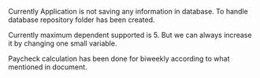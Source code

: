 Currently Application is not saving any information in database. To handle database repository folder has been created.

Currently maximum dependent supported is 5. But we can always increase it by changing one small variable.

Paycheck calculation has been done for biweekly according to what mentioned in document.

